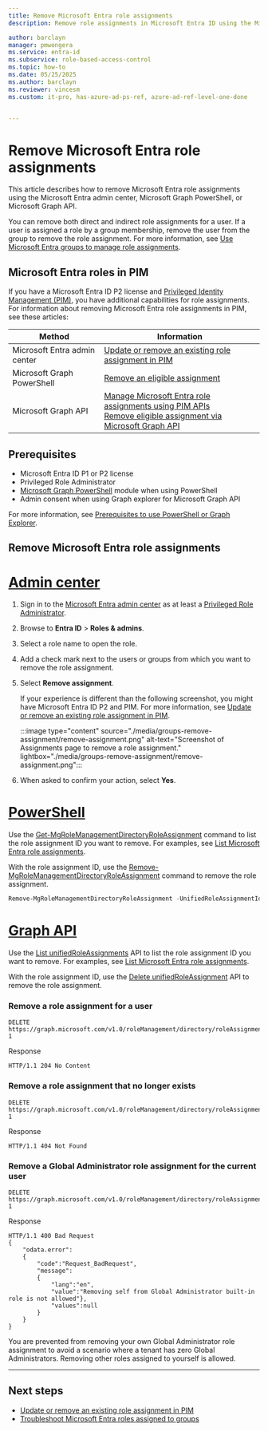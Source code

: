 ```yaml
---
title: Remove Microsoft Entra role assignments
description: Remove role assignments in Microsoft Entra ID using the Microsoft Entra admin center, Microsoft Graph PowerShell, or Microsoft Graph API.

author: barclayn
manager: pmwongera
ms.service: entra-id
ms.subservice: role-based-access-control
ms.topic: how-to
ms.date: 05/25/2025
ms.author: barclayn
ms.reviewer: vincesm
ms.custom: it-pro, has-azure-ad-ps-ref, azure-ad-ref-level-one-done


---
```


# Remove Microsoft Entra role assignments

This article describes how to remove Microsoft Entra role assignments using the Microsoft Entra admin center, Microsoft Graph PowerShell, or Microsoft Graph API.

You can remove both direct and indirect role assignments for a user. If a user is assigned a role by a group membership, remove the user from the group to remove the role assignment. For more information, see [Use Microsoft Entra groups to manage role assignments](groups-concept.md).

## Microsoft Entra roles in PIM

If you have a Microsoft Entra ID P2 license and [Privileged Identity Management (PIM)](../../id-governance/privileged-identity-management/pim-configure.md), you have additional capabilities for role assignments. For information about removing Microsoft Entra role assignments in PIM, see these articles:

| Method | Information |
| --- | --- |
| Microsoft Entra admin center | [Update or remove an existing role assignment in PIM](../../id-governance/privileged-identity-management/pim-how-to-add-role-to-user.md#update-or-remove-an-existing-role-assignment) |
| Microsoft Graph PowerShell | [Remove an eligible assignment](/powershell/microsoftgraph/tutorial-pim#step-6-admin-removes-an-eligible-assignment) |
| Microsoft Graph API | [Manage Microsoft Entra role assignments using PIM APIs](/graph/api/resources/privilegedidentitymanagementv3-overview)<br/>[Remove eligible assignment via Microsoft Graph API](../../id-governance/privileged-identity-management/pim-how-to-add-role-to-user.md#remove-eligible-assignment-via-microsoft-graph-api) |

## Prerequisites

- Microsoft Entra ID P1 or P2 license
- Privileged Role Administrator
- [Microsoft Graph PowerShell](/powershell/microsoftgraph/installation) module when using PowerShell
- Admin consent when using Graph explorer for Microsoft Graph API

For more information, see [Prerequisites to use PowerShell or Graph Explorer](prerequisites.md).

## Remove Microsoft Entra role assignments

# [Admin center](#tab/admin-center)


1. Sign in to the [Microsoft Entra admin center](https://entra.microsoft.com) as at least a [Privileged Role Administrator](permissions-reference.md#privileged-role-administrator).

1. Browse to **Entra ID** > **Roles & admins**.

1. Select a role name to open the role. 

1. Add a check mark next to the users or groups from which you want to remove the role assignment.

1. Select **Remove assignment**.

    If your experience is different than the following screenshot, you might have Microsoft Entra ID P2 and PIM. For more information, see [Update or remove an existing role assignment in PIM](../../id-governance/privileged-identity-management/pim-how-to-add-role-to-user.md#update-or-remove-an-existing-role-assignment).

    :::image type="content" source="./media/groups-remove-assignment/remove-assignment.png" alt-text="Screenshot of Assignments page to remove a role assignment." lightbox="./media/groups-remove-assignment/remove-assignment.png":::

1. When asked to confirm your action, select **Yes**.

# [PowerShell](#tab/ms-powershell)

Use the [Get-MgRoleManagementDirectoryRoleAssignment](/powershell/module/microsoft.graph.identity.governance/get-mgrolemanagementdirectoryroleassignment) command to list the role assignment ID you want to remove. For examples, see [List Microsoft Entra role assignments](view-assignments.md?tabs=ms-powershell).

With the role assignment ID, use the [Remove-MgRoleManagementDirectoryRoleAssignment](/powershell/module/microsoft.graph.identity.governance/remove-mgrolemanagementdirectoryroleassignment) command to remove the role assignment.

```powershell
Remove-MgRoleManagementDirectoryRoleAssignment -UnifiedRoleAssignmentId $roleAssignment.Id
```

# [Graph API](#tab/ms-graph)

Use the [List unifiedRoleAssignments](/graph/api/rbacapplication-list-roleassignments) API to list the role assignment ID you want to remove. For examples, see [List Microsoft Entra role assignments](view-assignments.md?tabs=ms-graph).

With the role assignment ID, use the [Delete unifiedRoleAssignment](/graph/api/unifiedroleassignment-delete) API to remove the role assignment.

### Remove a role assignment for a user

```http
DELETE https://graph.microsoft.com/v1.0/roleManagement/directory/roleAssignments/lAPpYvVpN0KRkAEhdxReEJC2sEqbR_9Hr48lds9SGHI-1
```

Response

```http
HTTP/1.1 204 No Content
```

### Remove a role assignment that no longer exists

```http
DELETE https://graph.microsoft.com/v1.0/roleManagement/directory/roleAssignments/lAPpYvVpN0KRkAEhdxReEJC2sEqbR_9Hr48lds9SGHI-1
```

Response

```http
HTTP/1.1 404 Not Found
```

### Remove a Global Administrator role assignment for the current user

```http
DELETE https://graph.microsoft.com/v1.0/roleManagement/directory/roleAssignments/lAPpYvVpN0KRkAEhdxReEJC2sEqbR_9Hr48lds9SGHI-1
```

Response

```http
HTTP/1.1 400 Bad Request
{
    "odata.error":
    {
        "code":"Request_BadRequest",
        "message":
        {
            "lang":"en",
            "value":"Removing self from Global Administrator built-in role is not allowed"},
            "values":null
        }
    }
}
```

You are prevented from removing your own Global Administrator role assignment to avoid a scenario where a tenant has zero Global Administrators. Removing other roles assigned to yourself is allowed.

---

## Next steps

- [Update or remove an existing role assignment in PIM](../../id-governance/privileged-identity-management/pim-how-to-add-role-to-user.md#update-or-remove-an-existing-role-assignment)
- [Troubleshoot Microsoft Entra roles assigned to groups](groups-faq-troubleshooting.yml)
